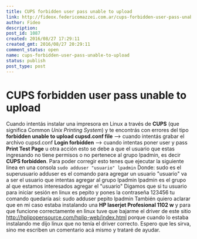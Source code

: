 ```yaml
---
title: CUPS forbidden user pass unable to upload
link: http://fideox.federicomazzei.com.ar/cups-forbidden-user-pass-unable-to-upload/
author: Fideo
description:
post_id: 1087
created: 2016/08/27 17:29:11
created_gmt: 2016/08/27 20:29:11
comment_status: open
name: cups-forbidden-user-pass-unable-to-upload
status: publish
post_type: post
---
```


# CUPS forbidden user pass unable to upload

Cuando intentás instalar una impresora en Linux a través de **CUPS** (que significa Common _Unix Printing System_) y te encontrás con errores del tipo **forbidden unable to upload cupsd.conf file** \--> cuando intentás grabar el archivo cupsd.conf **Login forbidden** \--> cuando intentas poner user y pass **Print Test Page** u otra acción esto se debe a que el usuario que estas ingresando no tiene permisos o no pertenece al grupo lpadmin, es decir **CUPS forbidden**. Para poder corregir esto tenes que ejecutar la siguiente linea en una consola `sudo adduser "usuario" lpadmin` Donde: sudo es el superusuario adduser es el comando para agregar un usuario "usuario" va a ser el usuario que intentas agregar al grupo lpadmin lpadmin es el grupo al que estamos interesados agregar el "usuario" Digamos que si tu usuario para iniciar sesión en linux es pepito y pones la contraseña 123456 tu comando quedaría así: sudo adduser pepito lpadmin También quiero aclarar que en mi caso estaba instalando una **HP laserjet Profesional 1102 w** y para que funcione correctamente en linux tuve que bajarme el driver de este sitio <http://hplipopensource.com/hplip-web/index.html> porque cuando lo estaba instalando me dijo linux que no tenía el driver correcto. Espero que les sirva, sino me escriben un comentario acá mismo y trataré de ayudar.
